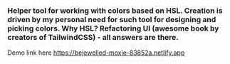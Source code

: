 ### Helper tool for working with colors based on HSL. Creation is driven by my personal need for such tool for designing and picking colors. Why HSL? Refactoring UI (awesome book by creators of TailwindCSS) - all answers are there. 

Demo link here https://bejewelled-moxie-83852a.netlify.app 